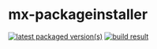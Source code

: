 mx-packageinstaller
===================

[![latest packaged version(s)](https://repology.org/badge/latest-versions/mx-packageinstalleru.svg)](https://repology.org/project/mx-packageinstalleru/versions)
[![build result](https://build.opensuse.org/projects/home:mx-packaging/packages/mx-packageinstalleru/badge.svg?type=default)](https://software.opensuse.org//download.html?project=home%3Amx-packaging&package=mx-packageinstalleru)
